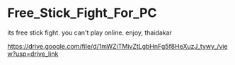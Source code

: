 # Free_Stick_Fight_For_PC

its free stick fight.
you can't play online.
enjoy,
thaidakar


https://drive.google.com/file/d/1mWZiTMivZtLgbHnFg5f8HeXuzJ_tywy_/view?usp=drive_link
